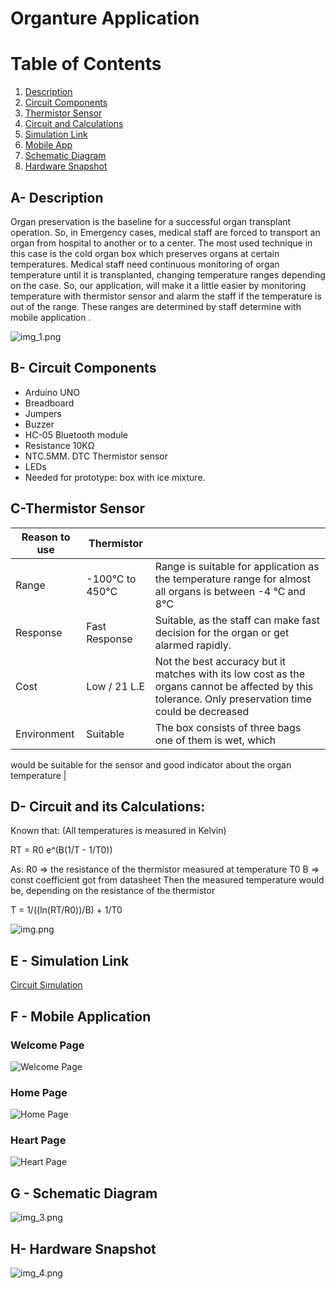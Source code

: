 # Organture Application

# Table of Contents
1. [Description](#a--description)
2. [Circuit Components](#b--circuit-components)
3. [Thermistor Sensor](#c-thermistor-sensor)
4. [Circuit and Calculations](#d--circuit-and-its-calculations)
3. [Simulation Link](#e---simulation-link)
4. [Mobile App](#f---mobile-application)
4. [Schematic Diagram](#g---schematic-diagram)
4. [Hardware Snapshot](#h--hardware-snapshot)

## A- Description
Organ preservation is the baseline for a successful
organ transplant operation. So, in Emergency cases,
medical staff are forced to transport an organ from
hospital to another or to a center.
The most used technique in this case is the cold
organ box which preserves organs at certain
temperatures.
Medical staff need continuous monitoring of organ
temperature until it is transplanted, changing
temperature ranges depending on the case.
So, our application, will make it a little easier by monitoring temperature with thermistor
sensor and alarm the staff if the temperature is out of the range. These ranges are
determined by staff determine with mobile application .


![img_1.png](img_1.png)


## B- Circuit Components

- Arduino UNO
- Breadboard
- Jumpers
- Buzzer    
- HC-05 Bluetooth module
- Resistance 10KΩ
- NTC.5MM. DTC Thermistor sensor
- LEDs
- Needed for prototype: box with ice mixture.

## C-Thermistor Sensor


| Reason to use  | Thermistor  |           |
| -----------    | ----------- | --------- |
| Range         | -100°C to 450°C   |  Range is suitable for application as the temperature range for almost all organs is between -4 °C and 8°C          |
| Response     | Fast Response        | Suitable, as the staff can make fast decision for the organ or get alarmed rapidly.          |
| Cost     | Low / 21 L.E       | Not the best accuracy but it matches with its low cost as the organs cannot be affected by this tolerance. Only preservation time could be decreased    |
| Environment     | Suitable        | The box consists of three bags one of them is wet, which
would be suitable for the sensor and good indicator about
the organ temperature
|


## D- Circuit and its Calculations:
Known that: (All temperatures is measured in Kelvin)

RT = R0 e^(B(1/T - 1/T0))

As:
R0 => the resistance of the thermistor measured at
temperature T0
B => const coefficient got from datasheet
Then the measured temperature would be, depending on the
resistance of the thermistor

T = 1/((ln(RT/R0))/B) + 1/T0


![img.png](img.png)

## E - Simulation Link
[Circuit Simulation](https://drive.google.com/file/d/1DDd4Jwp2lAmsXJqhip_p--7kYybH9Qef/view?usp=sharing)

## F - Mobile Application

### Welcome Page
![Welcome Page](res\Screenshot_20220318-023002.jpg?raw=true "SC1")
### Home Page
![Home Page](res\Screenshot_20220318-023011.jpg?raw=true "SC2")
### Heart Page
![Heart Page](res\Screenshot_20220318-023020.jpg?raw=true "SC2")

## G - Schematic Diagram
![img_3.png](img_3.png)

## H- Hardware Snapshot

![img_4.png](img_4.png)